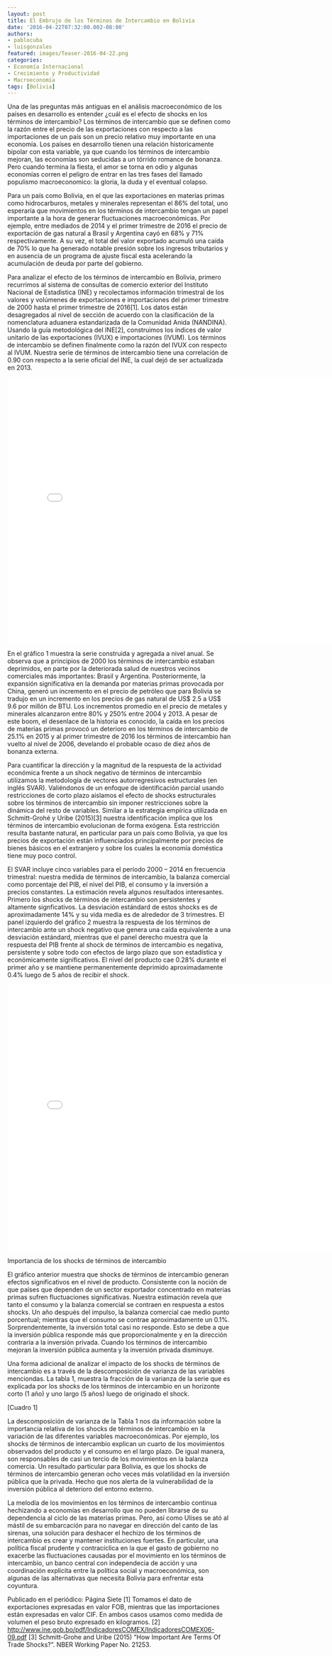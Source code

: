 ```yaml
---
layout: post
title: El Embrujo de los Términos de Intercambio en Bolivia
date: '2016-04-22T07:32:00.002-08:00'
authors:
- pablocuba
- luisgonzales
featured: images/Teaser-2016-04-22.png
categories:
- Economía Internacional
- Crecimiento y Productividad
- Macroeconomía
tags: [Bolivia]
---
```


Una de las preguntas más antiguas en el análisis macroeconómico de los países en desarrollo es entender ¿cuál es el efecto de shocks en los términos de intercambio? Los términos de intercambio que se definen como la razón entre el precio de las exportaciones con respecto a las importaciones de un país son un precio relativo muy importante en una economía. Los países en desarrollo tienen una relación historicamente bipolar con esta variable, ya que cuando los términos de intercambio mejoran, las economías son seducidas a un tórrido romance de bonanza. Pero cuando termina la fiesta, el amor se torna en odio y algunas economías corren el peligro de entrar en las tres fases del llamado populismo macroeconomico: la gloria, la duda y el eventual colapso.

Para un país como Bolivia, en el que las exportaciones en materias primas como hidrocarburos, metales y minerales representan el 86% del total, uno esperaría que movimientos en los términos de intercambio tengan un papel importante a la hora de generar fluctuaciones macroeconómicas. Por ejemplo, entre mediados de 2014 y el primer trimestre de 2016 el precio de exportación de gas natural a Brasil y Argentina cayó en 68% y 71% respectivamente. A su vez, el total del valor exportado acumuló una caída de 70% lo que ha generado notable presión sobre los ingresos tributarios y en ausencia de un programa de ajuste fiscal esta acelerando la acumulación de deuda por parte del gobierno.

Para analizar el efecto de los términos de intercambio en Bolivia, primero recurrimos al sistema de consultas de comercio exterior del Instituto Nacional de Estadistica (INE) y recolectamos información trimestral de los valores y volúmenes de exportaciones e importaciones del primer trimestre de 2000 hasta el primer trimestre de 2016[1]. Los datos están desagregados al nivel de sección de acuerdo con la clasificación de la nomenclatura aduanera estandarizada de la Comunidad Anida (NANDINA). Usando la guía metodológica del INE[2], construimos los índices de valor unitario de las exportaciones (IVUX) e importaciones (IVUM). Los términos de intercambio se definen finalmente como la razón del IVUX con respecto al IVUM. Nuestra serie de términos de intercambio tiene una correlación de 0.90 con respecto a la serie oficial del INE, la cual dejó de ser actualizada en 2013.

<iframe width="780" height="600" frameborder="0" scrolling="no" src="//plot.ly/~faro/72.embed"></iframe>

En el gráfico  1 muestra la serie construida y agregada a nivel anual. Se observa que a principios de 2000 los términos de intercambio estaban deprimidos, en parte por la deteriorada salud de nuestros vecinos comerciales más importantes: Brasil  y Argentina. Posteriormente, la expansión significativa en la demanda por materias primas provocada por China, generó un incremento en el precio de petróleo que para Bolivia se tradujo en un incremento en los precios de gas natural de US$ 2.5  a US$ 9.6 por millón de BTU.  Los incrementos promedio en el precio de metales y minerales alcanzaron entre 80% y 250% entre 2004 y 2013. A pesar de este boom, el desenlace de la historia es conocido, la caída en los precios de materias primas provocó un deterioro en los términos de intercambio de 25.1% en 2015 y al primer trimestre de 2016 los términos de intercambio han vuelto al nivel de 2006, develando el probable ocaso de diez años de bonanza externa.


Para cuantificar la dirección y la magnitud de la respuesta de la actividad económica frente a un shock negativo de términos de intercambio utilizamos la metodología de vectores autorregresivos estructurales (en inglés SVAR). Valiéndonos de un enfoque de identificación parcial usando restricciones de corto plazo aislamos el efecto de shocks estructurales sobre los términos de intercambio sin imponer restricciones sobre la dinámica del resto de variables. Similar a la estrategia empírica utilizada en Schmitt-Grohé y Uribe (2015)[3] nuestra identificación implica que los términos de intercambio evolucionan de forma exógena. Esta restricción resulta bastante natural, en particular para un país como Bolivia, ya que los precios de exportación están influenciados principalmente por precios de bienes básicos en el extranjero y sobre los cuales la economía doméstica tiene muy poco control.


El SVAR incluye cinco variables para el período 2000 – 2014 en frecuencia trimestral: nuestra medida de términos de intercambio, la balanza comercial como porcentaje del PIB, el nivel del PIB, el consumo y la inversión a precios constantes. La estimación revela algunos resultados interesantes. Primero los shocks de términos de intercambio son persistentes y altamente signficativos. La desviación estándard de estos shocks es de aproximadamente 14% y su vida media es de alrededor de 3 trimestres. El panel izquierdo del gráfico 2 muestra la respuesta de los términos de intercambio ante un shock negativo que genera una caída equivalente a una desviación estándard, mientras que el panel derecho muestra que la respuesta del PIB frente al shock de términos de intercambio es negativa, persistente y sobre todo con efectos de largo plazo que son estadística y económicamente significativos. El nivel del producto cae 0.28% durante el primer año y se mantiene permanentemente deprimido aproximadamente 0.4% luego de 5 años de recibir el shock.

<iframe width="780" height="600" frameborder="0" scrolling="no" src="//plot.ly/~faro/70.embed"></iframe>

Importancia de los shocks de términos de intercambio


El gráfico anterior muestra que shocks de términos de intercambio generan efectos significativos en el nivel de producto. Consistente con la noción de que países que dependen de un sector exportador concentrado en materias primas sufren fluctuaciones significativas. Nuestra estimación revela que tanto el consumo y la balanza comercial se contraen en respuesta a estos shocks. Un año después del impulso, la balanza comercial cae medio punto porcentual; mientras que el consumo se contrae aproximadamente un 0.1%. Sorprendentemente, la inversión total casi no responde. Esto se debe a que la inversión pública responde más que proporcionalmente y en la dirección contraria a la inversión privada. Cuando los términos de intercambio mejoran la inversión pública aumenta y la inversión privada disminuye.


Una forma adicional de analizar el impacto de los shocks de términos de intercambio es a través de la descomposición de varianza de las variables menciondas. La tabla 1, muestra la fracción de la varianza de la serie que es explicada por los shocks de los términos de intercambio en un horizonte corto (1 año) y uno largo (5 años) luego de originado el shock.

[Cuadro 1]

La descomposición de varianza de la Tabla 1 nos da información sobre la importancia relativa de los shocks de términos de intercambio en la variación de las diferentes variables macroeconómicas. Por ejemplo, los shocks de términos de intercambio explican un cuarto de los movimientos observados del producto y el consumo en el largo plazo. De igual manera, son responsables de casi un tercio de los movimientos en la balanza comercia. Un resultado particular para Bolivia, es que los shocks de términos de intercambio generan ocho veces más volatilidad en la inversión pública que la privada. Hecho que nos alerta de la vulnerabilidad de la inversión pública al deterioro del entorno externo.


La melodía de los movimientos en los términos de intercambio continua hechizando a economías en desarrollo que no pueden librarse de su dependencia al ciclo de las materias primas. Pero, así como Ulíses se ató al mástil de su embarcación para no navegar en dirección del canto de las sirenas, una solución para deshacer el hechizo de los términos de intercambio es crear y mantener instituciones fuertes. En particular, una política fiscal prudente y contracíclica en la que el gasto de gobierno no exacerbe las fluctuaciones causadas por el movimiento en los términos de intercambio, un banco central con independecia de acción y una coordinación explicita entre la política social y macroeconómica, son algunas de las alternativas que necesita Bolivia para enfrentar esta coyuntura.



Publicado en el periódico: Página Siete
[1] Tomamos el dato de exportaciones expresadas en valor FOB, mientras que las importaciones están expresadas en valor CIF. En ambos casos usamos como medida de volumen el peso bruto expresado en kilogramos.
[2] http://www.ine.gob.bo/pdf/IndicadoresCOMEX/IndicadoresCOMEX06-09.pdf
[3] Schmitt-Grohe and Uribe (2015) “How Important Are Terms Of Trade Shocks?”. NBER Working Paper No. 21253.
